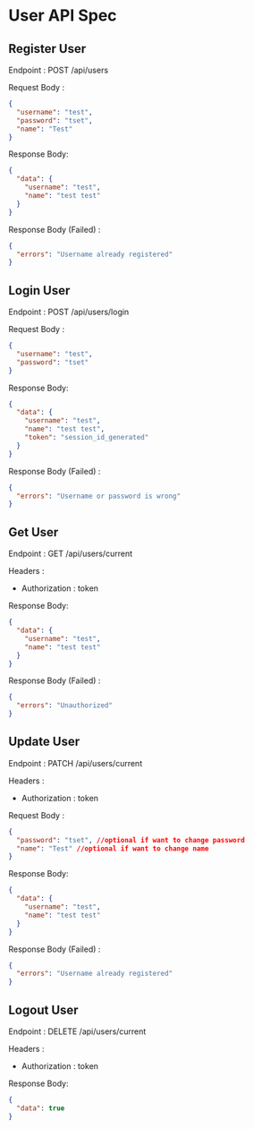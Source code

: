 # User API Spec

## Register User

Endpoint : POST /api/users

Request Body :

```json
{
  "username": "test",
  "password": "tset",
  "name": "Test"
}
```

Response Body:

```json
{
  "data": {
    "username": "test",
    "name": "test test"
  }
}
```

Response Body (Failed) :

```json
{
  "errors": "Username already registered"
}
```

## Login User

Endpoint : POST /api/users/login

Request Body :

```json
{
  "username": "test",
  "password": "tset"
}
```

Response Body:

```json
{
  "data": {
    "username": "test",
    "name": "test test",
    "token": "session_id_generated"
  }
}
```

Response Body (Failed) :

```json
{
  "errors": "Username or password is wrong"
}
```

## Get User

Endpoint : GET /api/users/current

Headers :

- Authorization : token

Response Body:

```json
{
  "data": {
    "username": "test",
    "name": "test test"
  }
}
```

Response Body (Failed) :

```json
{
  "errors": "Unauthorized"
}
```

## Update User

Endpoint : PATCH /api/users/current

Headers :

- Authorization : token

Request Body :

```json
{
  "password": "tset", //optional if want to change password
  "name": "Test" //optional if want to change name
}
```

Response Body:

```json
{
  "data": {
    "username": "test",
    "name": "test test"
  }
}
```

Response Body (Failed) :

```json
{
  "errors": "Username already registered"
}
```

## Logout User

Endpoint : DELETE /api/users/current

Headers :

- Authorization : token

Response Body:

```json
{
  "data": true
}
```

